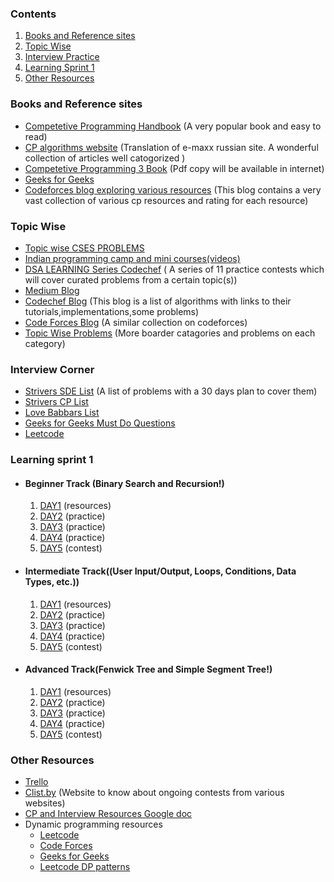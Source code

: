 ### Contents
1. [Books and Reference sites](#Books-and-Reference-sites)
2. [Topic Wise](#Topic-Wise)
3. [Interview Practice](#Interview-Corner)
4. [Learning Sprint 1](#Learning-Sprint-1)
5. [Other Resources](#Other-Links)

### Books and Reference sites
* [Competetive Programming Handbook](https://cses.fi/book/book.pdf)
   (A very popular book and easy to read)
* [CP algorithms website](http://cp-algorithms.com/) (Translation of e-maxx russian site. A wonderful collection of articles well catogorized )
* [Competetive Programming 3 Book](https://cpbook.net/) (Pdf copy will be available in internet)
* [Geeks for Geeks](https://www.geeksforgeeks.org/)
* [Codeforces blog exploring various resources](https://codeforces.com/blog/entry/23054) (This blog contains a very vast collection of various cp resources and rating for each resource)


### Topic Wise
  * [Topic wise CSES PROBLEMS](https://cses.fi/problemset/)
  * [Indian programming camp and mini courses(videos)](https://www.codechef.com/cptutorials)
  * [DSA LEARNING Series Codechef](https://www.codechef.com/LEARNDSA) ( A series of 11 practice contests which will cover curated problems from a certain topic(s))
  * [Medium Blog](https://medium.com/@karangujar43/best-resources-for-competitive-programming-algorithms-and-data-structures-730cb038e11b)
  * [Codechef Blog](https://discuss.codechef.com/t/data-structures-and-algorithms/6599) (This blog is a list of algorithms with links to their tutorials,implementations,some problems)
  * [Code Forces Blog](https://codeforces.com/blog/entry/57282) (A similar collection on codeforces)
  * [Topic Wise Problems](https://codeforces.com/blog/entry/55274) (More boarder catagories and problems on each category)

### Interview Corner
* [Strivers SDE List](https://docs.google.com/document/d/1SM92efk8oDl8nyVw8NHPnbGexTS9W-1gmTEYfEurLWQ/edit) (A list of problems with a 30 days plan to cover them)
* [Strivers CP List](https://docs.google.com/document/d/1vShwt8yXYUOgkF53-iYAuJXWR7Yi5VSJrW2xB49o0PM/edit)
* [Love Babbars List](https://450dsa.com/)
* [Geeks for Geeks Must Do Questions](https://www.geeksforgeeks.org/must-do-coding-questions-for-companies-like-amazon-microsoft-adobe/?ref=shm)
* [Leetcode](https://leetcode.com/problemset/top-interview-questions/)
### Learning sprint 1
  * #### Beginner Track (Binary Search and Recursion!)
    1. [DAY1](https://docs.google.com/document/d/1R40vEDNqf6VsOJ-ScOYKPEJzZXzTPwUh-_s9KhzsfVM/edit?usp=sharing) (resources)
    2. [DAY2](https://docs.google.com/document/d/1N4dgnwLmfgqHAWl6xEdzNWp6bTM_sDQiHTzxrZ5Ht1s) (practice)
    3. [DAY3](https://docs.google.com/document/d/1Rvf3Et_jr6S64JAXZO2YbJoh53ss2b-eptOrTd2OSIg) (practice)
    4. [DAY4](https://docs.google.com/document/d/1Dp7MEx0AzdZwTzq1hTZhDkiBLJCvJZN6Snc4X6i5rnk) (practice)
    5. [DAY5](https://www.codechef.com/BGNR2020) (contest)
  * #### Intermediate Track((User Input/Output, Loops, Conditions, Data Types, etc.))
    1. [DAY1](https://docs.google.com/document/d/1yiy8939sbFf5GmENTHhr0khpk0PXwRQdyJ1uDr80N1U/edit?usp=sharing) (resources)
    2. [DAY2](https://docs.google.com/document/d/18HevAmjZSX2W0BD1aINi8mcDBMyfKyf9AK_lCjafEm0) (practice)
    3. [DAY3](https://docs.google.com/document/d/1MCXSHMQdQzP2HsOTQSPDIJ8GKW78WogAPKPA8rPUshM ) (practice)
    4. [DAY4](https://docs.google.com/document/d/14TAr08S8LWWBgtAdqWmEc2XPa_neu6BaujjvI49Lhhc ) (practice)
    5. [DAY5](https://www.codechef.com/INTM2020) (contest)
  * #### Advanced Track(Fenwick Tree and Simple Segment Tree!)
    1. [DAY1](https://docs.google.com/document/d/11hX_nJEnbjTs8iglczWnnfWwW7BsoyLPq7ZUxUbrQZo/edit?usp=sharing) (resources)
    2. [DAY2](https://docs.google.com/document/d/1u_IHQxV0UhCyU0zSkLBo5LEqUVudTzyHY8KDTvtOX7w ) (practice)
    3. [DAY3](https://docs.google.com/document/d/1GUFhRVTgQcTUNVqYJaA0i0PoOddCjpILcEfaAELgiB8  ) (practice)
    4. [DAY4](https://docs.google.com/document/d/1nUDvN0j2Ozqihu4aWqOBT5wbzyYlJpB5-moCIxnbBZw ) (practice)
    5. [DAY5](https://www.codechef.com/ADVC2020) (contest)

### Other Resources
   * [Trello](https://trello.com/b/TWSfC3uS/competitive-programming)
   * [Clist.by](https://clist.by/) (Website to know about ongoing contests from various websites)
   * [CP and Interview Resources Google doc](https://docs.google.com/document/d/1haotfY0ZSobMq-ZaIqcN_U181-2z6oeyk0bbI_qzZEg/edit)
   * Dynamic programming resources
        - [Leetcode](https://leetcode.com/discuss/general-discussion/1000929/solved-all-dynamic-programming-dp-problems-in-7-months)
        - [Code Forces]( https://codeforces.com/group/t7UKRkTXSU/blog/entry/6526)
        - [Geeks for Geeks](https://www.geeksforgeeks.org/dynamic-programming/)
        - [Leetcode DP patterns](https://leetcode.com/discuss/general-discussion/458695/dynamic-programming-patterns)

